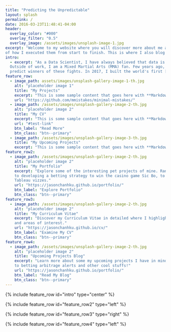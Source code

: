 ```yaml
---
title: "Predicting the Unpredictable"
layout: splash
permalink: /
date: 2016-03-23T11:48:41-04:00
header:
  overlay_color: "#000"
  overlay_filter: "0.5"
  overlay_image: /assets/images/unsplash-image-1.jpg
excerpt: "Welcome to my website where you will discover more about me and my professional projects alongside detailed documentations
of how I executed them from start to finish. This is where I also blog my shower thoughts on ideas that can blow one's mind."
intro: 
  - excerpt: "As a Data Scientist, I have always believed that data is the secret sauce in making the unpredictable predictable.
  Outside of work, I am a Mixed Martial Arts (MMA) fan. Few years ago, I told myself someday I will be able to 
  predict winners of these fights. In 2017, I built the world's first [UFC MMA Predictor](https://ufcmmapredictor.herokuapp.com/)."
feature_row:
  - image_path: assets/images/unsplash-gallery-image-1-th.jpg
    alt: "placeholder image 1"
    title: "My Projects"
    excerpt: "This is some sample content that goes here with **Markdown** formatting."
    url: "https://github.com/mmistakes/minimal-mistakes/"
  - image_path: /assets/images/unsplash-gallery-image-2-th.jpg
    alt: "placeholder image 2"
    title: "My CV"
    excerpt: "This is some sample content that goes here with **Markdown** formatting."
    url: "#test-link"
    btn_label: "Read More"
    btn_class: "btn--primary"
  - image_path: /assets/images/unsplash-gallery-image-3-th.jpg
    title: "My Upcoming Projects"
    excerpt: "This is some sample content that goes here with **Markdown** formatting."
feature_row2:
  - image_path: /assets/images/unsplash-gallery-image-2-th.jpg
    alt: "placeholder image 2"
    title: "My Portfolio"
    excerpt: "Explore some of the interesting pet projects of mine. Ranging from predicting winners of an MMA match, 
    to developing a betting strategy to win the casino game Sic Bo, to play ground machine learning projects, and even
    Tableau vizzes."
    url: "https://jasonchanhku.github.io/portfolio/"
    btn_label: "Explore Portfolio"
    btn_class: "btn--primary"
feature_row3:
  - image_path: /assets/images/unsplash-gallery-image-2-th.jpg
    alt: "placeholder image 2"
    title: "My Curriculum Vitae"
    excerpt: "Discover my Curriculum Vitae in detailed where I highlight my relevant working experience, areas of expertise,
    and areas of interest."
    url: "https://jasonchanhku.github.io/cv/"
    btn_label: "Examine My CV"
    btn_class: "btn--primary"
feature_row4:
  - image_path: /assets/images/unsplash-gallery-image-2-th.jpg
    alt: "placeholder image 2"
    title: "Upcoming Projects Blog"
    excerpt: "Learn more about some my upcoming projects I have in mind in my blog posts. These range from deep portfolios
    to betting arbitrage alerts and other cool stuffs!"
    url: "https://jasonchanhku.github.io/portfolio/"
    btn_label: "Read My Blog"
    btn_class: "btn--primary"
---
```


{% include feature_row id="intro" type="center" %}

{% include feature_row id="feature_row2" type="left" %}

{% include feature_row id="feature_row3" type="right" %}

{% include feature_row id="feature_row4" type="left" %}